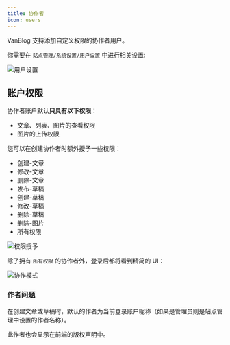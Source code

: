 ```yaml
---
title: 协作者
icon: users
---
```


VanBlog 支持添加自定义权限的协作者用户。

你需要在 `站点管理/系统设置/用户设置` 中进行相关设置:

![用户设置](https://www.mereith.com/static/img/726f7b197b240a923b8473106d3d1200.clipboard-2022-09-03.png)

<!-- more -->

## 账户权限

协作者账户默认**只具有以下权限**：

- 文章、列表、图片的查看权限
- 图片的上传权限

您可以在创建协作者时额外授予一些权限：

- 创建-文章
- 修改-文章
- 删除-文章
- 发布-草稿
- 创建-草稿
- 修改-草稿
- 删除-草稿
- 删除-图片
- 所有权限

![权限授予](https://www.mereith.com/static/img/73ef0844436b7eee71d41b4b0c2033d2.clipboard-2022-09-03.png)

除了拥有 `所有权限` 的协作者外，登录后都将看到精简的 UI：

![协作模式](https://www.mereith.com/static/img/bbb3252731394960a7b307248a28a107.clipboard-2022-09-03.png)

### 作者问题

在创建文章或草稿时，默认的作者为当前登录账户昵称（如果是管理员则是站点管理中设置的作者名称）。

此作者也会显示在前端的版权声明中。
